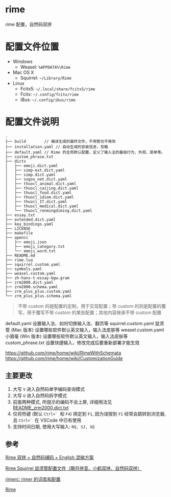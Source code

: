 # rime

rime 配置，自然码双拼

# 配置文件位置

- Windows
  - Weasel: `%APPDATA%\Rime`
- Mac OS X
  - Squirrel: `~/Library/Rime`
- Linux
  - Fcitx5: `~/.local/share/fcitx5/rime`
  - Fcitx: `~/.config/fcitx/rime`
  - iBus: `~/.config/ibus/rime`

# 配置文件说明


``` config
.
├── build        // 编译生成的最终文件，不用管也不用改
├── installation.yaml // 自动生成的安装信息，忽略
├── default.yaml // Rime 的全局默认配置，定义了输入法的基础行为、外观、菜单等。
├── custom_phrase.txt
├── dicts
│   ├── emoji.dict.yaml
│   ├── simp-ext.dict.yaml
│   ├── simp.dict.yaml
│   ├── sogou_net.dict.yaml
│   ├── thuocl_animal.dict.yaml
│   ├── thuocl_caijing.dict.yaml
│   ├── thuocl_food.dict.yaml
│   ├── thuocl_idiom.dict.yaml
│   ├── thuocl_IT.dict.yaml
│   ├── thuocl_medical.dict.yaml
│   └── thuocl_renmingdiming.dict.yaml
├── essay.txt
├── extended.dict.yaml
├── key_bindings.yaml
├── LICENSE
├── makefile
├── opencc
│   ├── emoji.json
│   ├── emoji_category.txt
│   └── emoji_word.txt
├── README.md
├── rime.lua
├── squirrel.custom.yaml
├── symbols.yaml
├── weasel.custom.yaml
├── zh-hans-t-essay-bgw.gram
├── zrm2000.dict.yaml
├── zrm2000.schema.yaml
├── zrm_plus_plus.custom.yaml
└── zrm_plus_plus.schema.yaml
```

> 不带 custom 的是配置的定制，用于实现配置；带 custom 的则是配置的覆写，用于覆写不带 custom 的某些配置；其他内容继承不带 custom 配置


default.yaml 设置输入法、如何切换输入法、翻页等
squirrel.custom.yaml 鼠须管 (Mac 版本) 设置哪些软件默认英文输入，输入法皮肤等
weasel.custom.yaml 小狼毫 (Win 版本) 设置哪些软件默认英文输入，输入法皮肤等
custom_phrase.txt 设置快捷输入，修改完成后要重新部署才能生效


https://github.com/rime/home/wiki/RimeWithSchemata
https://github.com/rime/home/wiki/CustomizationGuide


## 主要更改

1. 大写 `V` 进入自然码单字编码查询模式
2. 大写 `U` 进入自然码拆字模式
3. 前面两种模式, 所提示的编码不会上屏, 详细用法见 [README_zrm2000.dict.txt](./README_zrm2000.dict.txt)
4. 仅将热键 (默认 ```Ctrl+` ```和 `F4`) 绑定到 `F1`, 因为误按到 `F1` 经常会跳转到浏览器, 且 ```Ctrl+` ```在 VSCode 中已有使用
5. 支持时间日期, 使用大写输入: `RQ, SJ, XQ`


## 参考

[Rime 双拼 + 自然码辅码 + English 混输方案](https://github.com/mutoe/rime)

[Rime Squirrel 鼠须管配置文件（朙月拼音、小鹤双拼、自然码双拼）](https://github.com/ssnhd/rime)

[rimerc: rimer 的词库和配置](https://github.com/Bambooin/rimerc)

[Rime](https://blog.isteed.cc/post/rime-2022)
